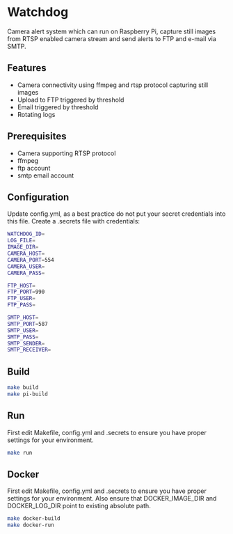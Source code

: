 # Watchdog
Camera alert system which can run on Raspberry Pi, capture still images from RTSP enabled camera stream and send alerts to FTP and e-mail via SMTP.

## Features
- Camera connectivity using ffmpeg and rtsp protocol capturing still images
- Upload to FTP triggered by threshold
- Email triggered by threshold
- Rotating logs

## Prerequisites
- Camera supporting RTSP protocol
- ffmpeg
- ftp account
- smtp email account

## Configuration
Update config.yml, as a best practice do not put your secret credentials into this file.
Create a .secrets file with credentials:
```sh
WATCHDOG_ID=
LOG_FILE=
IMAGE_DIR=
CAMERA_HOST=
CAMERA_PORT=554
CAMERA_USER=
CAMERA_PASS=

FTP_HOST=
FTP_PORT=990
FTP_USER=
FTP_PASS=

SMTP_HOST=
SMTP_PORT=587
SMTP_USER=
SMTP_PASS=
SMTP_SENDER=
SMTP_RECEIVER=
```

## Build
```sh
make build
make pi-build
```

## Run
First edit Makefile, config.yml and .secrets to ensure you have proper settings for your environment.
```sh
make run
```

## Docker
First edit Makefile, config.yml and .secrets to ensure you have proper settings for your environment.
Also ensure that DOCKER_IMAGE_DIR and DOCKER_LOG_DIR point to existing absolute path.
```sh
make docker-build
make docker-run
```